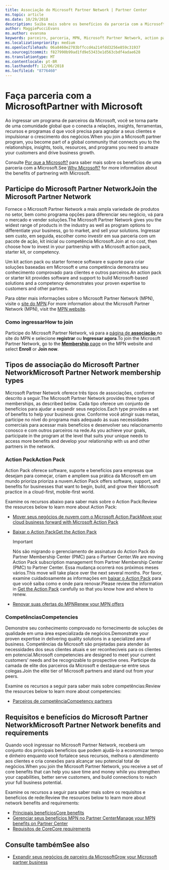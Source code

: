 ```yaml
---
title: Associação do Microsoft Partner Network | Partner Center
ms.topic: article
ms.date: 10/29/2018
description: Saiba mais sobre os benefícios da parceria com a Microsoft.
author: MaggiePucciEvans
ms.author: evansma
keywords: parceiro, parceria, MPN, Microsoft Partner Network, action pack, MAPS, assinatura do action pack, benefícios, benefícios do MPN, associação, silver, gold, competências
ms.localizationpriority: medium
ms.openlocfilehash: 06a8460e2703bffccd4a214fdd3256e859c31937
ms.sourcegitcommit: f827990b99ad1fd9e53433e1d563cbdf4adae628
ms.translationtype: MT
ms.contentlocale: pt-BR
ms.lasthandoff: 12/06/2018
ms.locfileid: "8776460"
---
```

# <a name="partner-with-microsoft"></a><span data-ttu-id="5897b-104">Faça parceria com a Microsoft</span><span class="sxs-lookup"><span data-stu-id="5897b-104">Partner with Microsoft</span></span>

<span data-ttu-id="5897b-105">Ao ingressar um programa de parceiros da Microsoft, você se torna parte de uma comunidade global que o conecta a relações, insights, ferramentas, recursos e programas d que você precisa para agradar a seus clientes e impulsionar o crescimento dos negócios.</span><span class="sxs-lookup"><span data-stu-id="5897b-105">When you join a Microsoft partner program, you become part of a global community that connects you to the relationships, insights, tools, resources, and programs you need to amaze your customers and drive business growth.</span></span>

<span data-ttu-id="5897b-106">Consulte [Por que a Microsoft?](https://partner.microsoft.com/business-opportunities/why-microsoft) para saber mais sobre os benefícios de uma parceria com a Microsoft.</span><span class="sxs-lookup"><span data-stu-id="5897b-106">See [Why Microsoft?](https://partner.microsoft.com/business-opportunities/why-microsoft) for more information about the benefits of partnering with Microsoft.</span></span> 

## <a name="join-the-microsoft-partner-network"></a><span data-ttu-id="5897b-107">Participe do Microsoft Partner Network</span><span class="sxs-lookup"><span data-stu-id="5897b-107">Join the Microsoft Partner Network</span></span>

<!-- 12/5/18 The content below was copied and pasted directly from the Membership page of the MPN site (https://partner.microsoft.com/en-us/membership)-->

<span data-ttu-id="5897b-108">Fornece o Microsoft Partner Network a mais ampla variedade de produtos no setor, bem como programa opções para diferenciar seu negócio, vá para o mercado e vender soluções.</span><span class="sxs-lookup"><span data-stu-id="5897b-108">The Microsoft Partner Network gives you the widest range of products in the industry as well as program options to differentiate your business, go to market, and sell your solutions.</span></span> <span data-ttu-id="5897b-109">Ingressar sem custo, em seguida, escolher como investir em sua parceria com um pacote de ação, kit inicial ou competência Microsoft.</span><span class="sxs-lookup"><span data-stu-id="5897b-109">Join at no cost, then choose how to invest in your partnership with a Microsoft action pack, starter kit, or competency.</span></span>

<span data-ttu-id="5897b-110">Um kit action pack ou starter fornece software e suporte para criar soluções baseadas em Microsoft e uma competência demonstra seu conhecimento comprovado para clientes e outros parceiros.</span><span class="sxs-lookup"><span data-stu-id="5897b-110">An action pack or starter kit provides software and support to build Microsoft-based solutions and a competency demonstrates your proven expertise to customers and other partners.</span></span>

<span data-ttu-id="5897b-111">Para obter mais informações sobre o Microsoft Partner Network (MPN), visite o [site do MPN](https://partner.microsoft.com/commercial).</span><span class="sxs-lookup"><span data-stu-id="5897b-111">For more information about the Microsoft Partner Network (MPN), visit the [MPN website](https://partner.microsoft.com/commercial).</span></span>

### <a name="how-to-join"></a><span data-ttu-id="5897b-112">Como ingressar</span><span class="sxs-lookup"><span data-stu-id="5897b-112">How to join</span></span>

<span data-ttu-id="5897b-113">Participe do Microsoft Partner Network, vá para a [página de **associação** ](https://partner.microsoft.com/membership) no site do MPN e selecione **registrar** ou **Ingressar agora**.</span><span class="sxs-lookup"><span data-stu-id="5897b-113">To join the Microsoft Partner Network, go to the [**Membership** page](https://partner.microsoft.com/membership) on the MPN website and select **Enroll** or **Join now**.</span></span>

## <a name="microsoft-partner-network-membership-types"></a><span data-ttu-id="5897b-114">Tipos de associação do Microsoft Partner Network</span><span class="sxs-lookup"><span data-stu-id="5897b-114">Microsoft Partner Network membership types</span></span>

<!-- 12/5/18 The content below was copied and pasted directly from the Membership pages of the MPN site (https://partner.microsoft.com/en-us/membership)-->

<span data-ttu-id="5897b-115">Microsoft Partner Network oferece três tipos de associações, conforme descrito a seguir.</span><span class="sxs-lookup"><span data-stu-id="5897b-115">The Microsoft Partner Network provides three types of memberships, as described below.</span></span> <span data-ttu-id="5897b-116">Cada tipo oferece um conjunto de benefícios para ajudar a expandir seus negócios.</span><span class="sxs-lookup"><span data-stu-id="5897b-116">Each type provides a set of benefits to help your business grow.</span></span> <span data-ttu-id="5897b-117">Conforme você atingir suas metas, participe no nível do programa mais adequado às suas necessidades comerciais para acessar mais benefícios e desenvolver seu relacionamento conosco e com outros parceiros na rede.</span><span class="sxs-lookup"><span data-stu-id="5897b-117">As you achieve your goals, participate in the program at the level that suits your unique needs to access more benefits and develop your relationship with us and other partners in the network.</span></span>

### <a name="action-pack"></a><span data-ttu-id="5897b-118">Action Pack</span><span class="sxs-lookup"><span data-stu-id="5897b-118">Action Pack</span></span>

<span data-ttu-id="5897b-119">Action Pack oferece software, suporte e benefícios para empresas que desejam para começar, criam e ampliem sua prática da Microsoft em um mundo prioriza prioriza a nuvem.</span><span class="sxs-lookup"><span data-stu-id="5897b-119">Action Pack offers software, support, and benefits for businesses that want to begin, build, and grow their Microsoft practice in a cloud-first, mobile-first world.</span></span> 

<span data-ttu-id="5897b-120">Examine os recursos abaixo para saber mais sobre o Action Pack:</span><span class="sxs-lookup"><span data-stu-id="5897b-120">Review the resources below to learn more about Action Pack:</span></span>

- [<span data-ttu-id="5897b-121">Mover seus negócios de nuvem com o Microsoft Action Pack</span><span class="sxs-lookup"><span data-stu-id="5897b-121">Move your cloud business forward with Microsoft Action Pack</span></span>](https://partner.microsoft.com/membership/action-pack)
- [<span data-ttu-id="5897b-122">Baixar o Action Pack</span><span class="sxs-lookup"><span data-stu-id="5897b-122">Get the Action Pack</span></span>](mpn-get-action-pack.md)
  
    >[!IMPORTANT]
    ><span data-ttu-id="5897b-123">Nós são migrando o gerenciamento de assinatura do Action Pack do Partner Membership Center (PMC) para o Partner Center.</span><span class="sxs-lookup"><span data-stu-id="5897b-123">We are moving Action Pack subscription management from Partner Membership Center (PMC) to Partner Center.</span></span> <span data-ttu-id="5897b-124">Essa mudança ocorrerá nos próximos meses vários.</span><span class="sxs-lookup"><span data-stu-id="5897b-124">This move will take place over the next several months.</span></span> <span data-ttu-id="5897b-125">Por favor, examine cuidadosamente as informações em [baixar o Action Pack](mpn-get-action-pack.md) para que você saiba como e onde para renovar.</span><span class="sxs-lookup"><span data-stu-id="5897b-125">Please review the information in [Get the Action Pack](mpn-get-action-pack.md) carefully so that you know how and where to renew.</span></span>  

- [<span data-ttu-id="5897b-126">Renovar suas ofertas do MPN</span><span class="sxs-lookup"><span data-stu-id="5897b-126">Renew your MPN offers</span></span>](renew-mpn-offers.md)

### <a name="competencies"></a><span data-ttu-id="5897b-127">Competências</span><span class="sxs-lookup"><span data-stu-id="5897b-127">Competencies</span></span>

<span data-ttu-id="5897b-128">Demonstre seu conhecimento comprovado no fornecimento de soluções de qualidade em uma área especializada de negócios.</span><span class="sxs-lookup"><span data-stu-id="5897b-128">Demonstrate your proven expertise in delivering quality solutions in a specialized area of business.</span></span> <span data-ttu-id="5897b-129">Competências da Microsoft são projetadas para atender às necessidades dos seus clientes atuais e ser reconhecíveis para os clientes em potencial.</span><span class="sxs-lookup"><span data-stu-id="5897b-129">Microsoft competencies are designed to meet your current customers’ needs and be recognizable to prospective ones.</span></span> <span data-ttu-id="5897b-130">Participe da camada de elite dos parceiros da Microsoft e destaque-se entre seus colegas.</span><span class="sxs-lookup"><span data-stu-id="5897b-130">Join the elite tier of Microsoft partners and stand out from your peers.</span></span>

<span data-ttu-id="5897b-131">Examine os recursos a seguir para saber mais sobre competências:</span><span class="sxs-lookup"><span data-stu-id="5897b-131">Review the resources below to learn more about competencies:</span></span>

- [<span data-ttu-id="5897b-132">Parceiros de competência</span><span class="sxs-lookup"><span data-stu-id="5897b-132">Competency partners</span></span>](https://partner.microsoft.com/membership/competencies)

## <a name="microsoft-partner-network-benefits-and-requirements"></a><span data-ttu-id="5897b-133">Requisitos e benefícios do Microsoft Partner Network</span><span class="sxs-lookup"><span data-stu-id="5897b-133">Microsoft Partner Network benefits and requirements</span></span>

<span data-ttu-id="5897b-134">Quando você ingressar no Microsoft Partner Network, receberá um conjunto dos principais benefícios que podem ajudá-lo a economizar tempo e dinheiro enquanto você fortalece seus recursos, melhora o atendimento aos clientes e cria conexões para alcançar seu potencial total de negócios.</span><span class="sxs-lookup"><span data-stu-id="5897b-134">When you join the Microsoft Partner Network, you receive a set of core benefits that can help you save time and money while you strengthen your capabilities, better serve customers, and build connections to reach your full business potential.</span></span>

<span data-ttu-id="5897b-135">Examine os recursos a seguir para saber mais sobre os requisitos e benefícios de rede:</span><span class="sxs-lookup"><span data-stu-id="5897b-135">Review the resources below to learn more about network benefits and requirements:</span></span>

- [<span data-ttu-id="5897b-136">Principais benefícios</span><span class="sxs-lookup"><span data-stu-id="5897b-136">Core benefits</span></span>](https://partner.microsoft.com/en-us/membership/core-benefits#simple-tab-content-1)
- [<span data-ttu-id="5897b-137">Gerenciar seus benefícios MPN no Partner Center</span><span class="sxs-lookup"><span data-stu-id="5897b-137">Manage your MPN benefits on Partner Center</span></span>](manage-your-partner-network-benefits.md)
- [<span data-ttu-id="5897b-138">Requisitos de Core</span><span class="sxs-lookup"><span data-stu-id="5897b-138">Core requirements</span></span>](https://partner.microsoft.com/en-us/membership/core-benefits#simple-tab-content-2)

## <a name="see-also"></a><span data-ttu-id="5897b-139">Consulte também</span><span class="sxs-lookup"><span data-stu-id="5897b-139">See also</span></span>
- [<span data-ttu-id="5897b-140">Expandir seus negócios de parceiro da Microsoft</span><span class="sxs-lookup"><span data-stu-id="5897b-140">Grow your Microsoft partner business</span></span>](grow-your-business.md)
